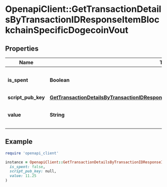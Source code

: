 # OpenapiClient::GetTransactionDetailsByTransactionIDResponseItemBlockchainSpecificDogecoinVout

## Properties

| Name | Type | Description | Notes |
| ---- | ---- | ----------- | ----- |
| **is_spent** | **Boolean** | Defines whether the output is spent or not. |  |
| **script_pub_key** | [**GetTransactionDetailsByTransactionIDResponseItemBlockchainSpecificDogecoinScriptPubKey**](GetTransactionDetailsByTransactionIDResponseItemBlockchainSpecificDogecoinScriptPubKey.md) |  |  |
| **value** | **String** | Represents the sent/received amount. |  |

## Example

```ruby
require 'openapi_client'

instance = OpenapiClient::GetTransactionDetailsByTransactionIDResponseItemBlockchainSpecificDogecoinVout.new(
  is_spent: false,
  script_pub_key: null,
  value: 11.25
)
```

